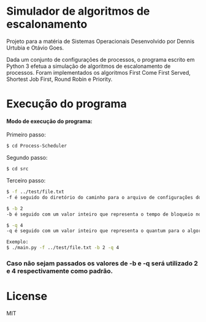 # Simulador de algoritmos de escalonamento

Projeto para a matéria de Sistemas Operacionais
Desenvolvido por Dennis Urtubia e Otávio Goes.

Dada um conjunto de configurações de processos, o programa escrito em Python 3 efetua a simulação de algoritmos de escalonamento de processos. Foram implementados os algoritmos First Come First Served, Shortest Job First, Round Robin e Priority.  

# Execução do programa

#### Modo de execução do programa:

Primeiro passo:

```sh
$ cd Process-Scheduler
```

Segundo passo:

```sh
$ cd src
```

Terceiro passo:

```sh
$ -f ../test/file.txt
-f é seguido do diretório do caminho para o arquivo de configurações dos processos
```
```sh
$ -b 2
-b é seguido com um valor inteiro que representa o tempo de bloqueio no qual o processo se encontra quando ocorre um evento de E/S
```
```sh
$ -q 4
-q é seguido com um valor inteiro que representa o quantum para o algoritmo RoundRobin
```

```sh
Exemplo:
$ ./main.py -f ../test/file.txt -b 2 -q 4 
```
### Caso não sejam passados os valores de -b e -q será utilizado 2 e 4 respectivamente como padrão.

# License
MIT